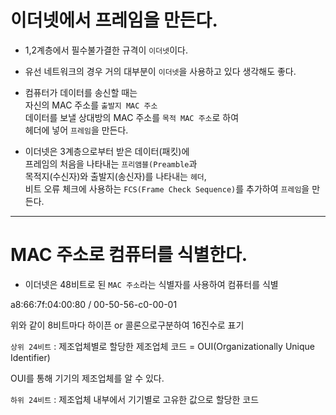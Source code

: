 
# 이더넷에서 프레임을 만든다.

* 1,2계층에서 필수불가결한 규격이 `이더넷`이다.

* 유선 네트워크의 경우 거의 대부분이 `이더넷`을 사용하고 있다 생각해도 좋다.

* 컴퓨터가 데이터를 송신할 때는 <br> 자신의 MAC 주소를 `출발지 MAC 주소` <br> 데이터를 보낼 상대방의 MAC 주소를 `목적 MAC 주소`로 하여 <br> 헤더에 넣어 `프레임`을 만든다.

* 이더넷은 3계층으로부터 받은 데이터(패킷)에 <br> 프레임의 처음을 나타내는 `프리앰블(Preamble`과 <br> 목적지(수신자)와 출발지(송신자)를 나타내는 `헤더`, <br> 비트 오류 체크에 사용하는 `FCS(Frame Check Sequence)`를 추가하여 `프레임`을 만든다.


---

# MAC 주소로 컴퓨터를 식별한다.

* 이더넷은 48비트로 된 `MAC 주소`라는 식별자를 사용하여 컴퓨터를 식별

a8:66:7f:04:00:80 / 00-50-56-c0-00-01

위와 같이 8비트마다 하이픈 or 콜론으로구분하여 16진수로 표기

`상위 24비트` : 제조업체별로 할당한 제조업체 코드 = OUI(Organizationally Unique Identifier)

OUI를 통해 기기의 제조업체를 알 수 있다.

`하위 24비트` : 제조업체 내부에서 기기별로 고유한 값으로 할당한 코드
